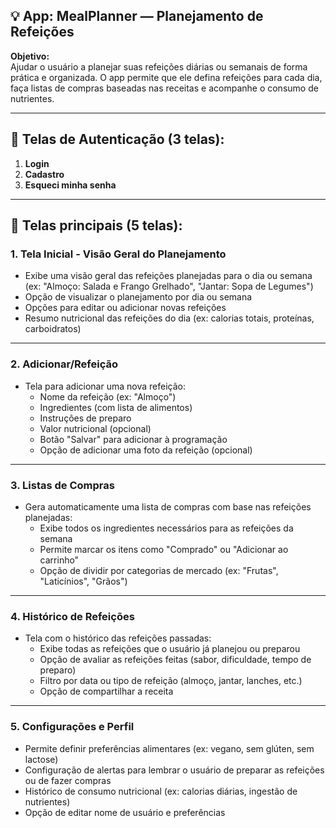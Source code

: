 
## 💡 **App: MealPlanner — Planejamento de Refeições**

**Objetivo:**  
Ajudar o usuário a planejar suas refeições diárias ou semanais de forma prática e organizada. O app permite que ele defina refeições para cada dia, faça listas de compras baseadas nas receitas e acompanhe o consumo de nutrientes.

---

## 🔐 Telas de Autenticação (3 telas):
1. **Login**
2. **Cadastro**
3. **Esqueci minha senha**

---

## 🍴 Telas principais (5 telas):


### 1. **Tela Inicial - Visão Geral do Planejamento**
- Exibe uma visão geral das refeições planejadas para o dia ou semana (ex: "Almoço: Salada e Frango Grelhado", "Jantar: Sopa de Legumes")
- Opção de visualizar o planejamento por dia ou semana
- Opções para editar ou adicionar novas refeições
- Resumo nutricional das refeições do dia (ex: calorias totais, proteínas, carboidratos)

---

### 2. **Adicionar/Refeição**
- Tela para adicionar uma nova refeição:
  - Nome da refeição (ex: "Almoço")
  - Ingredientes (com lista de alimentos)
  - Instruções de preparo
  - Valor nutricional (opcional)
  - Botão "Salvar" para adicionar à programação
  - Opção de adicionar uma foto da refeição (opcional)

---

### 3. **Listas de Compras**
- Gera automaticamente uma lista de compras com base nas refeições planejadas:
  - Exibe todos os ingredientes necessários para as refeições da semana
  - Permite marcar os itens como "Comprado" ou "Adicionar ao carrinho"
  - Opção de dividir por categorias de mercado (ex: "Frutas", "Laticínios", "Grãos")

---

### 4. **Histórico de Refeições**
- Tela com o histórico das refeições passadas:
  - Exibe todas as refeições que o usuário já planejou ou preparou
  - Opção de avaliar as refeições feitas (sabor, dificuldade, tempo de preparo)
  - Filtro por data ou tipo de refeição (almoço, jantar, lanches, etc.)
  - Opção de compartilhar a receita

---

### 5. **Configurações e Perfil**
- Permite definir preferências alimentares (ex: vegano, sem glúten, sem lactose)
- Configuração de alertas para lembrar o usuário de preparar as refeições ou de fazer compras
- Histórico de consumo nutricional (ex: calorias diárias, ingestão de nutrientes)
- Opção de editar nome de usuário e preferências
